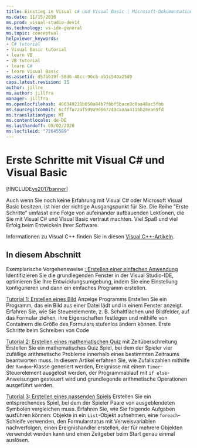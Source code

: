 ```yaml
---
title: Einstieg in Visual c# und Visual Basic | Microsoft-Dokumentation
ms.date: 11/15/2016
ms.prod: visual-studio-dev14
ms.technology: vs-ide-general
ms.topic: conceptual
helpviewer_keywords:
- C# tutorial
- Visual Basic tutorial
- learn VB
- VB tutorial
- learn C#
- learn Visual Basic
ms.assetid: d57bb19f-58d6-48cc-96cb-ab1c540a25d0
caps.latest.revision: 15
author: jillre
ms.author: jillfra
manager: jillfra
ms.openlocfilehash: 460349231b050a84b7f6bf5bace8c0aa48ac5fbb
ms.sourcegitcommit: 6cfffa72af599a9d667249caaaa411bb28ea69fd
ms.translationtype: MT
ms.contentlocale: de-DE
ms.lasthandoff: 09/02/2020
ms.locfileid: "72645589"
---
```

# <a name="getting-started-with-visual-c-and-visual-basic"></a>Erste Schritte mit Visual C# und Visual Basic
[!INCLUDE[vs2017banner](../includes/vs2017banner.md)]

Auch wenn Sie noch keine Erfahrung mit Visual C# oder Microsoft Visual Basic besitzen, ist hier der richtige Ausgangspunkt für Sie. Die Reihe "Erste Schritte" umfasst eine Folge von aufeinander aufbauenden Lektionen, die Sie mit Visual C# und Visual Basic vertraut machten. Viel Spaß und viel Erfolg beim Entwickeln Ihrer Software.

 Informationen zu Visual C++ finden Sie in diesen [Visual C++-Artikeln](https://msdn.microsoft.com/vstudio/hh386302.aspx).

## <a name="in-this-section"></a>In diesem Abschnitt
 Exemplarische Vorgehensweise [: Erstellen einer einfachen Anwendung](../ide/walkthrough-create-a-simple-application-with-visual-csharp-or-visual-basic.md) Identifizieren Sie die grundlegenden Fenster in der Visual Studio-IDE, optimieren Sie Ihre Entwicklungsumgebung, indem Sie eine Einstellung konfigurieren und dann ein einfaches Programm erstellen.

 [Tutorial 1: Erstellen eines Bild](../ide/tutorial-1-create-a-picture-viewer.md) Anzeige Programms Erstellen Sie ein Programm, das ein Bild aus einer Datei lädt und in einem Fenster anzeigt. Erfahren Sie, wie Sie Steuerelemente, z. B. Schaltflächen und Bildfelder, auf das Formular ziehen, ihre Eigenschaften festlegen und mithilfe von Containern die Größe des Formulars stufenlos ändern können. Erste Schritte beim Schreiben von Code

 [Tutorial 2: Erstellen eines mathematischen Quiz](../ide/tutorial-2-create-a-timed-math-quiz.md) mit Zeitüberschreitung Erstellen Sie ein mathematisches Quiz Spiel, bei dem der Spieler vier zufällige arithmetische Probleme innerhalb eines bestimmten Zeitraums beantworten muss. In diesem Artikel erfahren Sie, wie Zufallszahlen mithilfe der `Random`-Klasse generiert werden, Ereignisse mit einem `Timer`-Steuerelement ausgelöst werden, der Programmablauf mit `if else`-Anweisungen gesteuert wird und grundlegende arithmetische Operationen ausgeführt werden.

 [Tutorial 3: Erstellen eines passenden Spiels](../ide/tutorial-3-create-a-matching-game.md) Erstellen Sie ein entsprechendes Spiel, bei dem der Spieler Paare von ausgeblendeten Symbolen vergleichen muss. Erfahren Sie, wie Sie folgende Aufgaben ausführen können: Objekte in ein `List`-Objekt aufnehmen, eine `foreach`-Schleife verwenden, den Formularstatus mit Verweisvariablen nachverfolgen, einen Ereignishandler erstellen, der für mehrere Objekten verwendet werden kann und einen Zeitgeber beim Start genau einmal auslösen.
